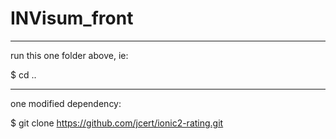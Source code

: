 # INVisum_front

---

run this one folder above, ie:
  
  $ cd ..

---
one modified dependency:
  
  $ git clone https://github.com/jcert/ionic2-rating.git
